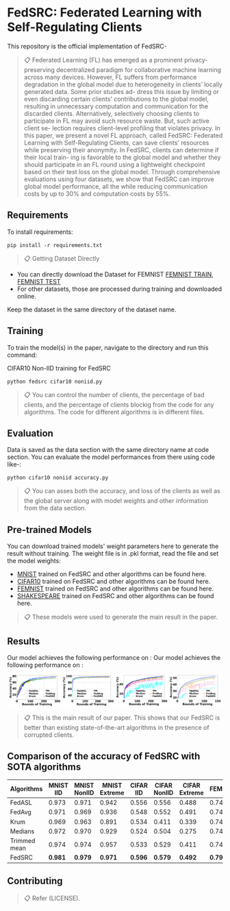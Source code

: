

# FedSRC: Federated Learning with Self-Regulating Clients

This repository is the official implementation of FedSRC-

>📋 Federated Learning (FL) has emerged as a prominent privacy-
preserving decentralized paradigm for collaborative machine
learning across many devices. However, FL suffers from performance degradation in the global model due to heterogeneity in clients’ locally generated data. Some prior studies ad-
dress this issue by limiting or even discarding certain clients’
contributions to the global model, resulting in unnecessary
computation and communication for the discarded clients.
Alternatively, selectively choosing clients to participate in FL
may avoid such resource waste. But, such active client se-
lection requires client-level profiling that violates privacy. In
this paper, we present a novel FL approach, called FedSRC:
Federated Learning with Self-Regulating Clients, can
save clients’ resources while preserving their anonymity. In
FedSRC, clients can determine if their local train-
ing is favorable to the global model and whether they should
participate in an FL round using a lightweight checkpoint
based on their test loss on the global model. Through comprehensive evaluations using four datasets, we show that
FedSRC can improve global model performance, all the
while reducing communication costs by up to 30% and computation costs by 55%.

## Requirements

To install requirements:

```setup
pip install -r requirements.txt
```
>📋  Getting Dataset Directly
- You can directly download the Dataset for FEMNIST [FEMNIST TRAIN](https://drive.google.com/file/d/1dhwHcwHvgHGraG-OMXzVA4WrpiNLoqAV/view?usp=sharing), [FEMNIST TEST](https://drive.google.com/file/d/1Oe3yEPa2TruLkEOTLsZtipZjERBs-a1M/view?usp=sharing)
- For other datasets, those are processed during training and downloaded online.

Keep the dataset in the same directory of the dataset name.

## Training

To train the model(s) in the paper, navigate to the directory and run this command:


CIFAR10 Non-IID training for FedSRC
```
python fedsrc cifar10 noniid.py
```

>📋 You can control the number of clients, the percentage of bad clients, and the percentage of clients blockig from the code for any algorithms. The code for different algorithms is in different files.

## Evaluation

Data is saved as the data section with the same directory name at code section. You can evaluate the model performances from there using code like-:

```eval
python cifar10 noniid accuracy.py
```

>📋  You can asses both the accuracy, and loss of the clients as well as the global server along with model weights and other information from the data section.
>
## Pre-trained Models

You can download trained models' weight parameters here to generate the result without training. The weight file is in .pkl format, read the file and set the model weights:

- [MNIST](/Mnist/pretrain%20model/noniid) trained on FedSRC and other algorithms can be found here. 
- [CIFAR10](/Cifar10/pretrain%20model/noniid) trained on FedSRC and other algorithms can be found here. 
- [FEMNIST](/Femnist/pretrain%20model/noniid) trained on FedSRC and other algorithms can be found here.
- [SHAKESPEARE](/Shakespeare/pretrain%20model/noniid) trained on FedSRC and other algorithms can be found here.

>📋 These models were  used to generate the main result in the paper.



## Results

Our model achieves the following performance on :
Our model achieves the following performance on :
<div align="center">
    <img src="Femnist/figure/femnist noniid accuracy.png" width="24%" alt="Image">
    <img src="Mnist/figure/mnist noniid accuracy.png" width="24%" alt="Image">
    <img src="Cifar10/figure/cifar10 noniid accuracy.png" width="24%" alt="Image">
    <img src="Shakespeare/figure/shakespeare noniid accuracy.png" width="24%" alt="Image">
</div>



>📋  This is the main result of our paper. This shows that our FedSRC is better than existing  state-of-the-art algorithms in the presence of corrupted clients.

## Comparison of the accuracy of FedSRC with SOTA algorithms

| Algorithms  | MNIST IID | MNIST NonIID | MNIST Extreme | CIFAR IID | CIFAR NonIID | CIFAR Extreme | FEMNIST | Shakespeare |
|-------------|------------|--------------|---------------|-----------|--------------|---------------|---------|-------------|
| FedASL     | 0.973      | 0.971        | 0.942         | 0.556     | 0.556        | 0.488         | 0.746   | 0.511       |
| FedAvg     | 0.971      | 0.969        | 0.936         | 0.548     | 0.552        | 0.491         | 0.749   | 0.499       |
| Krum       | 0.969      | 0.963        | 0.891         | 0.534     | 0.411        | 0.339         | 0.742   | 0.357       |
| Medians    | 0.972      | 0.970        | 0.929         | 0.524     | 0.504        | 0.275         | 0.742   | 0.417       |
| Trimmed mean         | 0.974      | 0.974        | 0.957         | 0.533     | 0.529        | 0.411         | 0.743   | 0.449       |
| FedSRC     | **0.981**  | **0.979**    | **0.971**     | **0.596** | **0.579**    | **0.492**     | **0.791**| **0.521**   |



## Contributing

>📋  Refer (LICENSE). 
